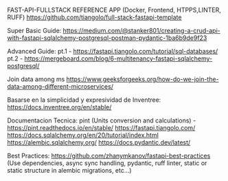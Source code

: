 FAST-API-FULLSTACK REFERENCE APP (Docker, Frontend, HTPPS,LINTER, RUFF)
https://github.com/tiangolo/full-stack-fastapi-template


Super Basic Guide:
https://medium.com/@stanker801/creating-a-crud-api-with-fastapi-sqlalchemy-postgresql-postman-pydantic-1ba6b9de9f23


Advanced Guide:
pt.1 - https://fastapi.tiangolo.com/tutorial/sql-databases/
pt.2 - https://mergeboard.com/blog/6-multitenancy-fastapi-sqlalchemy-postgresql/

Join data among ms
https://www.geeksforgeeks.org/how-do-we-join-the-data-among-different-microservices/


Basarse en la simplicidad y expresividad de Inventree:
https://docs.inventree.org/en/stable/

Documentacion Tecnica:
pint (Units conversion and calculations) - https://pint.readthedocs.io/en/stable/
https://fastapi.tiangolo.com/
https://docs.sqlalchemy.org/en/20/tutorial/index.html
https://alembic.sqlalchemy.org/
https://docs.pydantic.dev/latest/

Best Practices:
https://github.com/zhanymkanov/fastapi-best-practices
(Use dependencies, async sync handling, pydantic, ruff linter, static or static structure in alembic migrations, etc...)